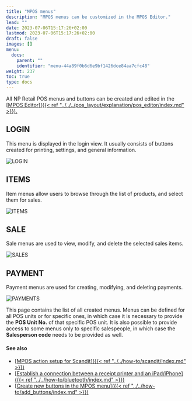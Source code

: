 ```yaml
---
title: "MPOS menus"
description: "MPOS menus can be customized in the MPOS Editor."
lead: ""
date: 2023-07-06T15:17:26+02:00
lastmod: 2023-07-06T15:17:26+02:00
draft: false
images: []
menu:
  docs:
    parent: ""
    identifier: "menu-44a89f0b6d6e9bf1426dce84aa7cfc48"
weight: 237
toc: true
type: docs
---
```


All NP Retail POS menus and buttons can be created and edited in the [<ins>MPOS Editor<ins>]({{< ref "../../../pos_layout/explanation/pos_editor/index.md" >}}).

## LOGIN

This menu is displayed in the login view. It usually consists of buttons created for printing, settings, and general information.

![LOGIN](mpos_login.png) 

## ITEMS

Item menus allow users to browse through the list of products, and select them for sales.

![ITEMS](mpos_items.png) 

## SALE

Sale menus are used to view, modify, and delete the selected sales items.

![SALES](mpos_sales.png) 

## PAYMENT

Payment menus are used for creating, modifying, and deleting payments.

![PAYMENTS](mpos_payments.png)

This page contains the list of all created menus. Menus can be defined for all POS units or for specific ones, in which case it is necessary to provide the **POS Unit No.** of that specific POS unit. It is also possible to provide access to some menus only to specific salespeople, in which case the **Salesperson code** needs to be provided as well.  


#### See also

- [<ins>MPOS action setup for Scandit<ins>]({{< ref "../../how-to/scandit/index.md" >}})
- [<ins>Establish a connection between a receipt printer and an iPad/iPhone<ins>]({{< ref "../../how-to/bluetooth/index.md" >}})
- [<ins>Create new buttons in the MPOS menu<ins>]({{< ref "../../how-to/add_buttons/index.md" >}})
